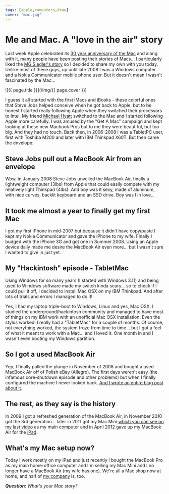 ```yaml
---
tags: [apple,computers,draw]
cover: "mac.jpg"
---
```


# Me and Mac. A "love in the air" story

Last week Apple celebrated its [30 year anniversary of the Mac][1] and along with it, many people have been posting their stories of Macs... I particularly liked the [MG Siegler's story][2] so I decided to share my own with you today. Unlike most of these guys, up until late 2008 I was a Windows computer and a Nokia Communicator mobile phone user. But it doesn't mean I wasn't fascinated by the Mac...

<!--More-->

![{{ page.title }}](/img/{{ page.cover }})

I guess it all started with the first iMacs and iBooks - these colorful ones that Steve Jobs helped conceive when he got back to Apple, but to be honest I started really following Apple when they switched their processors to Intel. My friend [Michael Hyatt][3] switched to the Mac and I started following Apple more carefully. I was amused by the "Get A Mac" campaign and kept looking at these new Macbook Pros but to me they were beautiful, but too big. And they had no touch. Back then, in 2006-2008 I was a TabletPC user, first with Toshiba M200 and later with IBM Thinkpad X60T. But then came the envelope:



## Steve Jobs pull out a MacBook Air from an envelope

Wow, in January 2008 Steve Jobs unveiled the MacBook Air, finally a lightweight computer (3lbs) from Apple that could easily compete with my relatively light Thinkpad (4lbs). And boy was it sexy, made of aluminum, with nice curves, backlit keyboard and an SSD drive. Boy was I in love...

## It took me almost a year to finally get my first Mac

I got my first iPhone in mid-2007 but because it didn't have copy/paste I kept my Nokia Communicator and gave the iPhone to my wife. Finally I budged with the iPhone 3G and got one in Summer 2008. Using an Apple device daily made me desire the MacBook Air even more... but I wasn't sure I wanted to give in just yet.

## My "Hackintosh" episode - TabletMac

Using Windows for so many years (I started with Windows 3.11) and being used to Windows software made my switch kinda scary... so to check if I could pull it off, I decided to install Mac OSX on my IBM Thinkpad. And after lots of trials and errors I managed to do it!

Yes, I had my laptop triple-boot to Windows, Linux and yes, Mac OSX. I studied the underground/hackintosh community and managed to have most of things on my IBM work with an unofficial Mac OSX installation. Even the stylus worked! I really had a "TabletMac" for a couple of months. Of course, not everything worked, the system froze from time to time... but I got a feel of what it meant to work with a Mac... and I loved it. One month in and I wasn't even booting my Windows partition.

## So I got a used MacBook Air

Yep, I finally pulled the plunge in November of 2008 and bought a used MacBook Air off of Polish eBay (Allegro). The first days weren't easy (the infamous core-shutdown episode and other problems) but when I finally configured the machine I never looked back. [And I wrote an entire blog post about it][4].

## The rest, as they say is the history

In 2009 I got a refreshed generation of the MacBook Air, in November 2010 got the 3rd generation... later in 2011 got my Mac Mini [which you can see on my last video][5] as my main computer and in April 2012 gave up my MacBook Air for the [iPad][iPadOnly].

## What's my Mac setup now?

Today I work mostly on my iPad and just recently I bought the MacBook Pro as my main home-office computer and I'm selling my Mac Mini and I no longer have a MacBook Air (my wife has one). We're all a Mac shop now at home, and half of [my company][Nozbe] is, too.

***Question:*** *What's your Mac story?*

[1]: http://www.apple.com/30
[2]: http://parislemon.com/post/74445569923
[3]: http://www.michaelhyatt.com/
[4]: /macbook-air-rocks-5-things-pc-notebook-manufa/
[5]: /show-home-office-2013
[Dropbox]: http://db.tt/kD7Liux
[Evernote]: /how-i-use-evernote
[iPadOnly]: /ipadonly
[#iPadOnly]: http://ipadonly.com/
[Nozbe]: http://www.nozbe.com/
[Productive! Magazine]: http://www.productivemag.com/
[Productive! Show]: /productive_show
[@MSliwinski]: http://twitter.com/MSliwinski

[n]: https://michael.gratis/nozbe